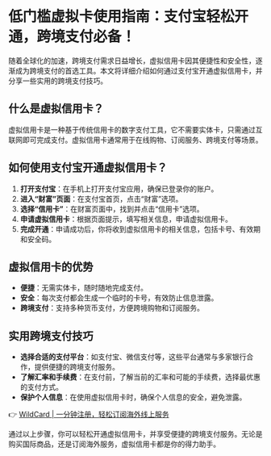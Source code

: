 # 低门槛虚拟卡使用指南：支付宝轻松开通，跨境支付必备！

随着全球化的加速，跨境支付需求日益增长，虚拟信用卡因其便捷性和安全性，逐渐成为跨境支付的首选工具。本文将详细介绍如何通过支付宝开通虚拟信用卡，并分享一些实用的跨境支付技巧。

## 什么是虚拟信用卡？

虚拟信用卡是一种基于传统信用卡的数字支付工具，它不需要实体卡，只需通过互联网即可完成支付。虚拟信用卡通常用于在线购物、订阅服务、跨境支付等场景。

## 如何使用支付宝开通虚拟信用卡？

1. **打开支付宝**：在手机上打开支付宝应用，确保已登录你的账户。
2. **进入“财富”页面**：在支付宝首页，点击“财富”选项。
3. **选择“信用卡”**：在财富页面中，找到并点击“信用卡”选项。
4. **申请虚拟信用卡**：根据页面提示，填写相关信息，申请虚拟信用卡。
5. **完成开通**：申请成功后，你将收到虚拟信用卡的相关信息，包括卡号、有效期和安全码。

## 虚拟信用卡的优势

- **便捷**：无需实体卡，随时随地完成支付。
- **安全**：每次支付都会生成一个临时的卡号，有效防止信息泄露。
- **跨境支付**：支持多种货币支付，方便跨境购物和订阅服务。

## 实用跨境支付技巧

- **选择合适的支付平台**：如支付宝、微信支付等，这些平台通常与多家银行合作，提供便捷的跨境支付服务。
- **了解汇率和手续费**：在支付前，了解当前的汇率和可能的手续费，选择最优惠的支付方式。
- **保护个人信息**：在使用虚拟信用卡时，确保个人信息的安全，避免泄露。

👉 [WildCard | 一分钟注册，轻松订阅海外线上服务](https://bbtdd.com/WildCard)

通过以上步骤，你可以轻松开通虚拟信用卡，并享受便捷的跨境支付服务。无论是购买国际商品，还是订阅海外服务，虚拟信用卡都是你的得力助手。